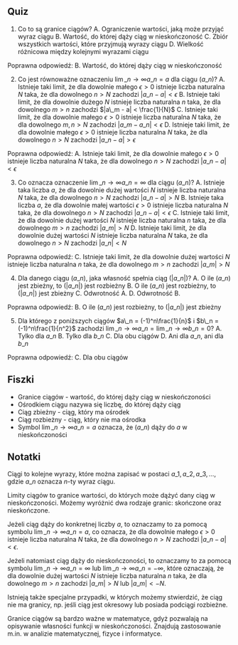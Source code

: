  ## Quiz

1. Co to są granice ciągów?
A. Ograniczenie wartości, jaką może przyjąć wyraz ciągu
B. Wartość, do której dąży ciąg w nieskończoność
C. Zbiór wszystkich wartości, które przyjmują wyrazy ciągu
D. Wielkość różnicowa między kolejnymi wyrazami ciągu

Poprawna odpowiedź: B. Wartość, do której dąży ciąg w nieskończoność

2. Co jest równoważne oznaczeniu $\lim\_{n\to\infty}a\_n = a$ dla ciągu $(a\_n)$?
A. Istnieje taki limit, że dla dowolnie małego $\epsilon > 0$ istnieje liczba naturalna $N$ taka, że dla dowolnego $n > N$ zachodzi $|a\_n - a| < \epsilon$
B. Istnieje taki limit, że dla dowolnie dużego $N$ istnieje liczba naturalna $n$ taka, że dla dowolnego $m > n$ zachodzi $|a\_m - a| < \frac{1}{N}$
C. Istnieje taki limit, że dla dowolnie małego $\epsilon > 0$ istnieje liczba naturalna $N$ taka, że dla dowolnego $m, n > N$ zachodzi $|a\_m - a\_n| < \epsilon$
D. Istnieje taki limit, że dla dowolnie małego $\epsilon > 0$ istnieje liczba naturalna $N$ taka, że dla dowolnego $n > N$ zachodzi $|a\_n - a| > \epsilon$

Poprawna odpowiedź: A. Istnieje taki limit, że dla dowolnie małego $\epsilon > 0$ istnieje liczba naturalna $N$ taka, że dla dowolnego $n > N$ zachodzi $|a\_n - a| < \epsilon$

3. Co oznacza oznaczenie $\lim\_{n\to\infty}a\_n = \infty$ dla ciągu $(a\_n)$?
A. Istnieje taka liczba $a$, że dla dowolnie dużej wartości $N$ istnieje liczba naturalna $N$ taka, że dla dowolnego $n > N$ zachodzi $|a\_n - a| > N$
B. Istnieje taka liczba $a$, że dla dowolnie małej wartości $\epsilon > 0$ istnieje liczba naturalna $N$ taka, że dla dowolnego $n > N$ zachodzi $|a\_n - a| < \epsilon$
C. Istnieje taki limit, że dla dowolnie dużej wartości $N$ istnieje liczba naturalna $n$ taka, że dla dowolnego $m > n$ zachodzi $|a\_m| > N$
D. Istnieje taki limit, że dla dowolnie dużej wartości $N$ istnieje liczba naturalna $N$ taka, że dla dowolnego $n > N$ zachodzi $|a\_n| < N$

Poprawna odpowiedź: C. Istnieje taki limit, że dla dowolnie dużej wartości $N$ istnieje liczba naturalna $n$ taka, że dla dowolnego $m > n$ zachodzi $|a\_m| > N$

4. Dla danego ciągu $(a\_n)$, jaka własność spełnia ciąg $(|a\_n|)$?
A. O ile $(a\_n)$ jest zbieżny, to $(|a\_n|)$ jest rozbieżny
B. O ile $(a\_n)$ jest rozbieżny, to $(|a\_n|)$ jest zbieżny
C. Odwrotność A.
D. Odwrotność B.

Poprawna odpowiedź: B. O ile $(a\_n)$ jest rozbieżny, to $(|a\_n|)$ jest zbieżny

5. Dla którego z poniższych ciągów $a\_n = (-1)^n\frac{1}{n}$ i $b\_n = (-1)^n\frac{1}{n^2}$ zachodzi $\lim\_{n\to\infty}a\_n = \lim\_{n\to\infty}b\_n = 0$?
A. Tylko dla $a\_n$
B. Tylko dla $b\_n$
C. Dla obu ciągów
D. Ani dla $a\_n$, ani dla $b\_n$

Poprawna odpowiedź: C. Dla obu ciągów

## Fiszki

- Granice ciągów - wartość, do której dąży ciąg w nieskończoności
- Ośrodkiem ciągu nazywa się liczbę, do której dąży ciąg
- Ciąg zbieżny - ciąg, który ma ośrodek
- Ciąg rozbieżny - ciąg, który nie ma ośrodka
- Symbol $\lim\_{n\to\infty}a\_n = a$ oznacza, że $(a\_n)$ dąży do $a$ w nieskończoności

## Notatki

Ciągi to kolejne wyrazy, które można zapisać w postaci $a\_1, a\_2, a\_3, \ldots$, gdzie $a\_n$ oznacza $n$-ty wyraz ciągu.

Limity ciągów to granice wartości, do których może dążyć dany ciąg w nieskończoności. Możemy wyróżnić dwa rodzaje granic: skończone oraz nieskończone.

Jeżeli ciąg dąży do konkretnej liczby $a$, to oznaczamy to za pomocą symbolu $\lim\_{n\to\infty}a\_n = a$, co oznacza, że dla dowolnie małego $\epsilon > 0$ istnieje liczba naturalna $N$ taka, że dla dowolnego $n > N$ zachodzi $|a\_n - a| < \epsilon$.

Jeżeli natomiast ciąg dąży do nieskończoności, to oznaczamy to za pomocą symbolu $\lim\_{n\to\infty}a\_n = \infty$ lub $\lim\_{n\to\infty}a\_n = -\infty$, które oznaczają, że dla dowolnie dużej wartości $N$ istnieje liczba naturalna $n$ taka, że dla dowolnego $m > n$ zachodzi $|a\_m| > N$ lub $|a\_m| < -N$.

Istnieją także specjalne przypadki, w których możemy stwierdzić, że ciąg nie ma granicy, np. jeśli ciąg jest okresowy lub posiada podciągi rozbieżne.

Granice ciągów są bardzo ważne w matematyce, gdyż pozwalają na opisywanie własności funkcji w nieskończoności. Znajdują zastosowanie m.in. w analizie matematycznej, fizyce i informatyce.